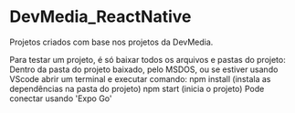 # DevMedia_ReactNative

Projetos criados com base nos projetos da DevMedia.

Para testar um projeto, é só baixar todos os arquivos e pastas do projeto:
Dentro da pasta do projeto baixado,
pelo MSDOS, ou se estiver usando VScode abrir um terminal e executar comando:
npm install (instala as dependências na pasta do projeto)
npm start (inicia o projeto)
Pode conectar usando 'Expo Go'
